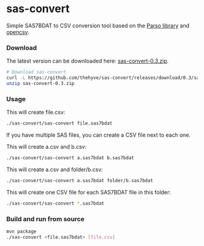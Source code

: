 # sas-convert
Simple SAS7BDAT to CSV conversion tool based on the [Parso library](http://lifescience.opensource.epam.com/parso.html)
and [opencsv](http://opencsv.sourceforge.net).

### Download
The latest version can be downloaded here:
[sas-convert-0.3.zip](https://github.com/thehyve/sas-convert/releases/download/0.3/sas-convert-0.3.zip).

```bash
# Download sas-convert
curl -L https://github.com/thehyve/sas-convert/releases/download/0.3/sas-convert-0.3.zip -o sas-convert-0.3.zip
unzip sas-convert-0.3.zip
```

### Usage
This will create file.csv:
```bash
./sas-convert/sas-convert file.sas7bdat
```

If you have multiple SAS files, you can create a CSV file next to each one.

This will create a.csv and b.csv:
```bash
./sas-convert/sas-convert a.sas7bdat b.sas7bdat
```

This will create a.csv and folder/b.csv:
```bash
./sas-convert/sas-convert a.sas7bdat folder/b.sas7bdat

```

This will create one CSV file for each SAS7BDAT file in this folder:
```bash
./sas-convert/sas-convert *.sas7bdat
```

### Build and run from source
```bash
mvn package
./sas-convert <file.sas7bdat> [file.csv]
```
